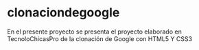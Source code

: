 # clonaciondegoogle
En el presente proyecto se presenta el proyecto elaborado en TecnoloChicasPro de la clonación de Google con HTML5 Y CSS3
